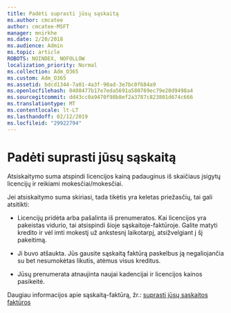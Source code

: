 ```yaml
---
title: Padėti suprasti jūsų sąskaitą
ms.author: cmcatee
author: cmcatee-MSFT
manager: mnirkhe
ms.date: 2/20/2018
ms.audience: Admin
ms.topic: article
ROBOTS: NOINDEX, NOFOLLOW
localization_priority: Normal
ms.collection: Adm_O365
ms.custom: Adm_O365
ms.assetid: bdcd1344-7a01-4a3f-90ad-3e7bc0f684a9
ms.openlocfilehash: 0408477b17e7eda5691a580769ec79e20d9498a4
ms.sourcegitcommit: dd43cc0a9470f98b8ef2a3787c823801d674c666
ms.translationtype: MT
ms.contentlocale: lt-LT
ms.lasthandoff: 02/12/2019
ms.locfileid: "29922794"
---
```

# <a name="help-understanding-your-bill"></a>Padėti suprasti jūsų sąskaitą

Atsiskaitymo suma atspindi licencijos kainą padauginus iš skaičiaus įsigytų licencijų ir reikiami mokesčiai/mokesčiai.
  
Jei atsiskaitymo suma skiriasi, tada tikėtis yra keletas priežasčių, tai gali atsitikti:
  
- Licencijų pridėta arba pašalinta iš prenumeratos. Kai licencijos yra pakeistas vidurio, tai atsispindi šioje sąskaitoje-faktūroje. Galite matyti kredito ir vėl imti mokestį už ankstesnį laikotarpį, atsižvelgiant į šį pakeitimą.
    
- Ji buvo atšaukta. Jūs gausite sąskaitą faktūrą paskelbus ją negaliojančia su bet nesumokėtas likutis, atėmus visus kreditus.
    
- Jūsų prenumerata atnaujinta naujai kadencijai ir licencijos kainos pasikeitė.
    
Daugiau informacijos apie sąskaitą-faktūrą, žr.: [suprasti jūsų sąskaitos faktūros](https://support.office.com/article/0724b428-fb59-4962-8c37-6674166d7507)
  

